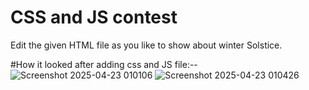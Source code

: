 # CSS and JS contest
Edit the given HTML file as you like to show about winter Solstice.

#How it looked after adding css and JS file:--
![Screenshot 2025-04-23 010106](https://github.com/user-attachments/assets/59c54a57-a676-49b5-b183-f58f30568137)
![Screenshot 2025-04-23 010426](https://github.com/user-attachments/assets/b6b74916-1ea1-46ec-9197-181a423ebe4d)
